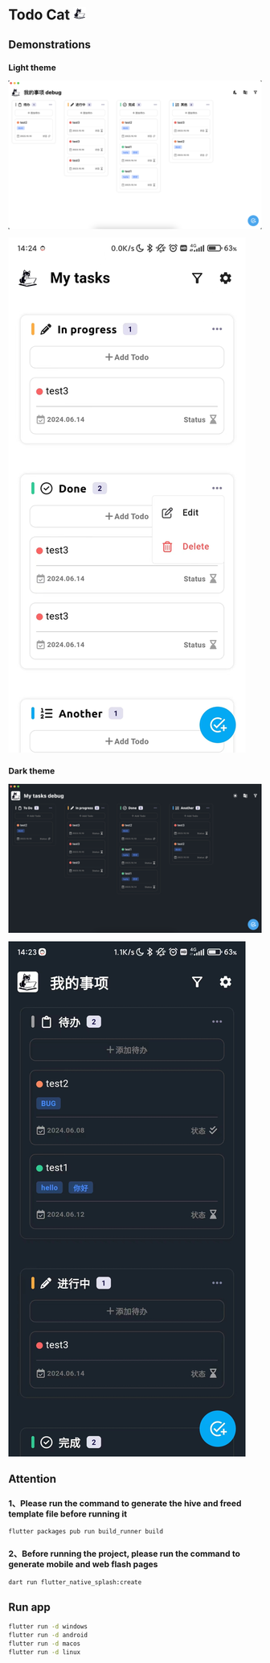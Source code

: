 # Todo Cat <img src="readme_assets/imgs/logo-light-rounded.png" alt="Image Description" width="25" height="25" />

## Demonstrations

### Light theme

![desktop][home-screenshot]

![phone][home-phone-screenshot]

### Dark theme

![desktop][home-dark-screenshot]

![phone][home-dark-phone-screenshot]

## Attention

### 1、Please run the command to generate the hive and freed template file before running it

```bash
flutter packages pub run build_runner build
```

### 2、Before running the project, please run the command to generate mobile and web flash pages

```bash
dart run flutter_native_splash:create
```

## Run app

```bash
flutter run -d windows
flutter run -d android
flutter run -d macos
flutter run -d linux
```

[home-screenshot]: readme_assets/imgs/home.png
[home-phone-screenshot]: readme_assets/imgs/home-phone.jpg
[home-dark-screenshot]: readme_assets/imgs/home-dark.png
[home-dark-phone-screenshot]: readme_assets/imgs/home-dark-phone.jpg
